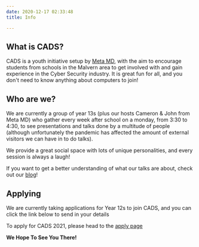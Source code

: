 ```yaml
---
date: 2020-12-17 02:33:48
title: Info

---
```

## What is CADS?

CADS is a youth initiative setup by [Meta MD](https://meta.aero/mmd/), with the aim to encourage students from schools in the Malvern area to get involved with and gain experience in the Cyber Security industry. It is great fun for all, and you don't need to know anything about computers to join!

## Who are we?

We are currently a group of year 13s (plus our hosts Cameron & John from Meta MD) who gather every week after school on a monday, from 3:30 to 4:30, to see presentations and talks done by a multitude of people (although unfortunately the pandemic has affected the amount of external visitors we can have in to do talks).

We provide a great social space with lots of unique personalities, and every session is always a laugh!

If you want to get a better understanding of what our talks are about, check out our [blog](https://cadscheme.co.uk/archives/)!

## Applying

We are currently taking applications for Year 12s to join CADS, and you can click the link below to send in your details

To apply for CADS 2021, please head to the [apply page](https://cadscheme.co.uk/info)

**We Hope To See You There!**